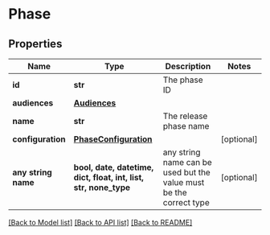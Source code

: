 # Phase


## Properties
Name | Type | Description | Notes
------------ | ------------- | ------------- | -------------
**id** | **str** | The phase ID | 
**audiences** | [**Audiences**](Audiences.md) |  | 
**name** | **str** | The release phase name | 
**configuration** | [**PhaseConfiguration**](PhaseConfiguration.md) |  | [optional] 
**any string name** | **bool, date, datetime, dict, float, int, list, str, none_type** | any string name can be used but the value must be the correct type | [optional]

[[Back to Model list]](../README.md#documentation-for-models) [[Back to API list]](../README.md#documentation-for-api-endpoints) [[Back to README]](../README.md)


